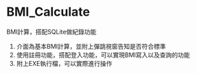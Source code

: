 # BMI_Calculate  
BMI計算，搭配SQLite做紀錄功能

1. 介面為基本BMI計算，並附上彈跳視窗告知是否符合標準  
2. 使用註冊功能，搭配登入功能，可以實現BMI寫入以及查詢的功能  
3. 附上EXE執行檔，可以實際進行操作  
